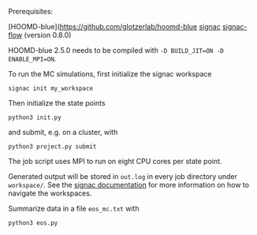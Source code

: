 Prerequisites:

[HOOMD-blue](https://github.com/glotzerlab/hoomd-blue
[signac](https://github.com/glotzerlab/signacow)
[signac-flow](https://github.com/glotzerlab/signac-flow) (version 0.8.0)

HOOMD-blue 2.5.0 needs to be compiled with `-D BUILD_JIT=ON -D ENABLE_MPI=ON`.

To run the MC simulations, first initialize the signac workspace

```
signac init my_workspace
```

Then initialize the state points

```
python3 init.py
```

and submit, e.g. on a cluster, with

```
python3 project.py submit
```

The job script uses MPI to run on eight CPU cores per state point.

Generated output will be stored in `out.log` in every job directory under `workspace/`. See the
[signac documentation](https://docs.signac.io/en/latest/) for more information on how to
navigate the workspaces.

Summarize data in a file `eos_mc.txt` with

```
python3 eos.py
```
